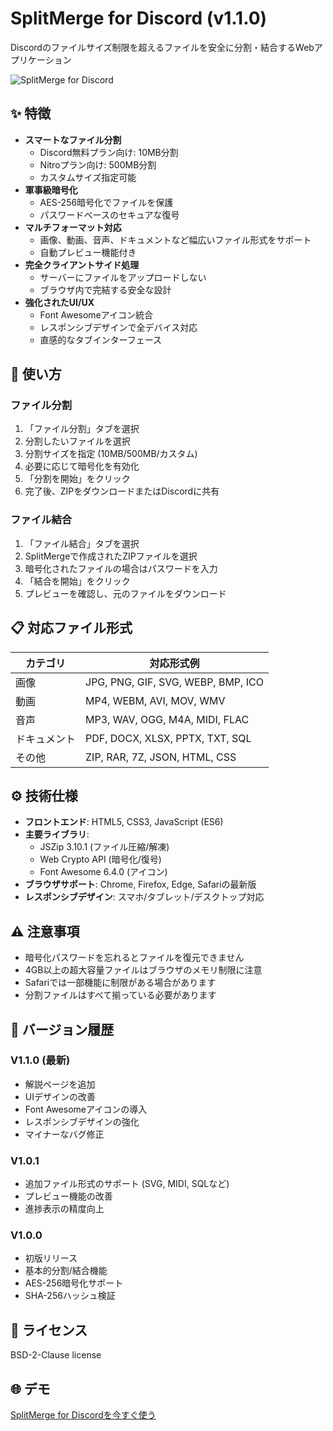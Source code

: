 # SplitMerge for Discord (v1.1.0)

Discordのファイルサイズ制限を超えるファイルを安全に分割・結合するWebアプリケーション

![SplitMerge for Discord]([https://i.imgur.com/5Xkz7gP.png](https://github.com/organizations/SplitMergeforDiscord/settings/profile))

## ✨ 特徴

- **スマートなファイル分割**
  - Discord無料プラン向け: 10MB分割
  - Nitroプラン向け: 500MB分割
  - カスタムサイズ指定可能
- **軍事級暗号化**
  - AES-256暗号化でファイルを保護
  - パスワードベースのセキュアな復号
- **マルチフォーマット対応**
  - 画像、動画、音声、ドキュメントなど幅広いファイル形式をサポート
  - 自動プレビュー機能付き
- **完全クライアントサイド処理**
  - サーバーにファイルをアップロードしない
  - ブラウザ内で完結する安全な設計
- **強化されたUI/UX**
  - Font Awesomeアイコン統合
  - レスポンシブデザインで全デバイス対応
  - 直感的なタブインターフェース

## 🚀 使い方

### ファイル分割
1. 「ファイル分割」タブを選択
2. 分割したいファイルを選択
3. 分割サイズを指定 (10MB/500MB/カスタム)
4. 必要に応じて暗号化を有効化
5. 「分割を開始」をクリック
6. 完了後、ZIPをダウンロードまたはDiscordに共有

### ファイル結合
1. 「ファイル結合」タブを選択
2. SplitMergeで作成されたZIPファイルを選択
3. 暗号化されたファイルの場合はパスワードを入力
4. 「結合を開始」をクリック
5. プレビューを確認し、元のファイルをダウンロード

## 📋 対応ファイル形式
| カテゴリ       | 対応形式例                          |
|----------------|-----------------------------------|
| 画像          | JPG, PNG, GIF, SVG, WEBP, BMP, ICO |
| 動画          | MP4, WEBM, AVI, MOV, WMV         |
| 音声          | MP3, WAV, OGG, M4A, MIDI, FLAC   |
| ドキュメント   | PDF, DOCX, XLSX, PPTX, TXT, SQL  |
| その他        | ZIP, RAR, 7Z, JSON, HTML, CSS    |

## ⚙ 技術仕様
- **フロントエンド**: HTML5, CSS3, JavaScript (ES6)
- **主要ライブラリ**: 
  - JSZip 3.10.1 (ファイル圧縮/解凍)
  - Web Crypto API (暗号化/復号)
  - Font Awesome 6.4.0 (アイコン)
- **ブラウザサポート**: Chrome, Firefox, Edge, Safariの最新版
- **レスポンシブデザイン**: スマホ/タブレット/デスクトップ対応

## ⚠ 注意事項
- 暗号化パスワードを忘れるとファイルを復元できません
- 4GB以上の超大容量ファイルはブラウザのメモリ制限に注意
- Safariでは一部機能に制限がある場合があります
- 分割ファイルはすべて揃っている必要があります

## 📜 バージョン履歴

### V1.1.0 (最新)
- 解説ページを追加
- UIデザインの改善
- Font Awesomeアイコンの導入
- レスポンシブデザインの強化
- マイナーなバグ修正

### V1.0.1
- 追加ファイル形式のサポート (SVG, MIDI, SQLなど)
- プレビュー機能の改善
- 進捗表示の精度向上

### V1.0.0
- 初版リリース
- 基本的分割/結合機能
- AES-256暗号化サポート
- SHA-256ハッシュ検証

## 📜 ライセンス
BSD-2-Clause license

## 🌐 デモ
[SplitMerge for Discordを今すぐ使う](https://splitmergefordiscord.github.io/SplitMergeforDiscord/#guide)
